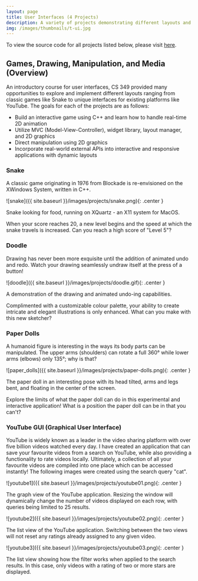 ```yaml
---
layout: page
title: User Interfaces (4 Projects)
description: A variety of projects demonstrating different layouts and interactions
img: /images/thumbnails/t-ui.jpg
---
```


To view the source code for all projects listed below, please visit [here](https://github.com/yikwun/User-Interfaces).

## Games, Drawing, Manipulation, and Media (Overview)
An introductory course for user interfaces, CS 349 provided many opportunities to explore and implement different layouts ranging from classic games like Snake to unique interfaces for existing platforms like YouTube. The goals for each of the projects are as follows:
- Build an interactive game using C++ and learn how to handle real-time 2D animation
- Utilize MVC (Model-View-Controller), widget library, layout manager, and 2D graphics
- Direct manipulation using 2D graphics
- Incorporate real-world external APIs into interactive and responsive applications with dynamic layouts

### Snake

A classic game originating in 1976 from Blockade is re-envisioned on the XWindows System, written in C++.

![snake]({{ site.baseurl }}/images/projects/snake.png){: .center }
<div class="caption"> Snake looking for food, running on XQuartz - an X11 system for MacOS. </div>

When your score reaches 20, a new level begins and the speed at which the snake travels is increased. Can you reach a high score of "Level 5"?

### Doodle

Drawing has never been more exquisite until the addition of animated undo and redo. Watch your drawing seamlessly undraw itself at the press of a button!

![doodle]({{ site.baseurl }}/images/projects/doodle.gif){: .center }
<div class="caption"> A demonstration of the drawing and animated undo-ing capabilities. </div>

Complimented with a customizable colour palette, your ability to create intricate and elegant illustrations is only enhanced. What can you make with this new sketcher?

### Paper Dolls

A humanoid figure is interesting in the ways its body parts can be manipulated. The upper arms (shoulders) can rotate a full 360° while lower arms (elbows) only 135°; why is that?

![paper_dolls]({{ site.baseurl }}/images/projects/paper-dolls.png){: .center }
<div class="caption"> The paper doll in an interesting pose with its head tilted, arms and legs bent, and floating in the center of the screen. </div>

Explore the limits of what the paper doll can do in this experimental and interactive application! What is a position the paper doll can be in that you can't?

### YouTube GUI (Graphical User Interface)

YouTube is widely known as a leader in the video sharing platform with over five billion videos watched every day. I have created an application that can save your favourite videos from a search on YouTube, while also providing a functionality to rate videos locally. Ultimately, a collection of all your favourite videos are compiled into one place which can be accessed instantly! The following images were created using the search query "cat".

![youtube1]({{ site.baseurl }}/images/projects/youtube01.png){: .center }
<div class="caption"> The graph view of the YouTube application. Resizing the window will dynamically change the number of videos displayed on each row, with queries being limited to 25 results. </div>


![youtube2]({{ site.baseurl }}/images/projects/youtube02.png){: .center }
<div class="caption"> The list view of the YouTube application. Switching between the two views will not reset any ratings already assigned to any given video. </div>


![youtube3]({{ site.baseurl }}/images/projects/youtube03.png){: .center }
<div class="caption"> The list view showing how the filter works when applied to the search results. In this case, only videos with a rating of two or more stars are displayed. </div>

<br>
